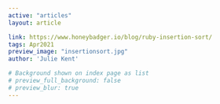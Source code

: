 ```yaml
---
active: "articles"
layout: article

link: https://www.honeybadger.io/blog/ruby-insertion-sort/
tags: Apr2021
preview_image: "insertionsort.jpg"
author: 'Julie Kent'

# Background shown on index page as list
# preview_full_background: false
# preview_blur: true
---
```

